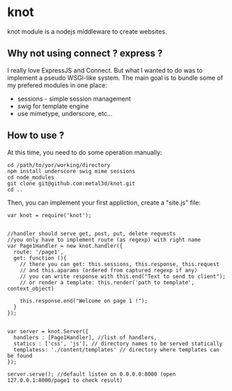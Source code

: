 # knot


knot module is a nodejs middleware to create websites.

## Why not using connect ? express ?

I really love ExpressJS and Connect. But what I wanted to do was to implement a pseudo WSGI-like system. 
The main goal is to bundle some of my prefered modules in one place:

 - sessions - simple session management
 - swig for template engine
 - use mimetype, underscore, etc...

## How to use ?

At this time, you need to do some operation manually:
  
    cd /path/to/yor/working/directory
    npm install underscore swig mime sessions
    cd node_modules
    git clone git@github.com:metal3d/knot.git
    cd ..

Then, you can implement your first appliction, create a "site.js" file:

    var knot = require('knot');
    
    
    //handler should serve get, post, put, delete requests
    //you only have to implement route (as regexp) with right name
    var Page1Handler = new knot.handler({
      route: '/page1',
      get: function (){
        // there you can get: this.sessions, this.response, this.request
        // and this.aparams (ordered from captured regexp if any)
        // you can write response with this.end("Text to send to client");
        // or render a template: this.render('path to template', context_object)
        
        this.response.end("Welcome on page 1 !");
      }
    });
    
    
    var server = knot.Server({
      handlers : [Page1Handler], //list of handlers,
      statics : ['css', 'js'], // directory names to be served statically
      templatess: './content/templates' // directory where templates can be found
    });
    
    server.serve(); //default listen on 0.0.0.0:8000 (open 127.0.0.1:8000/page1 to check result)

